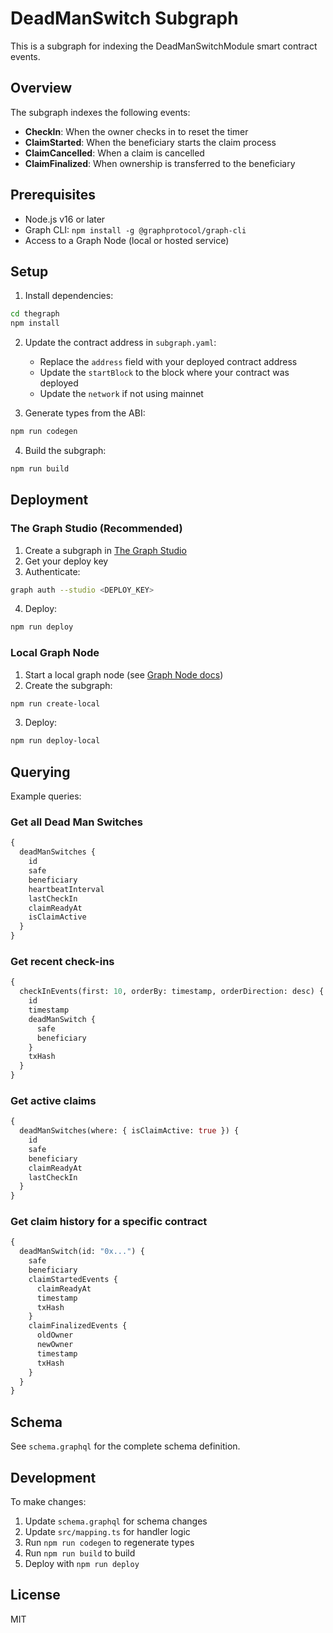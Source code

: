 # DeadManSwitch Subgraph

This is a subgraph for indexing the DeadManSwitchModule smart contract events.

## Overview

The subgraph indexes the following events:
- **CheckIn**: When the owner checks in to reset the timer
- **ClaimStarted**: When the beneficiary starts the claim process
- **ClaimCancelled**: When a claim is cancelled
- **ClaimFinalized**: When ownership is transferred to the beneficiary

## Prerequisites

- Node.js v16 or later
- Graph CLI: `npm install -g @graphprotocol/graph-cli`
- Access to a Graph Node (local or hosted service)

## Setup

1. Install dependencies:
```bash
cd thegraph
npm install
```

2. Update the contract address in `subgraph.yaml`:
   - Replace the `address` field with your deployed contract address
   - Update the `startBlock` to the block where your contract was deployed
   - Update the `network` if not using mainnet

3. Generate types from the ABI:
```bash
npm run codegen
```

4. Build the subgraph:
```bash
npm run build
```

## Deployment

### The Graph Studio (Recommended)

1. Create a subgraph in [The Graph Studio](https://thegraph.com/studio/)
2. Get your deploy key
3. Authenticate:
```bash
graph auth --studio <DEPLOY_KEY>
```
4. Deploy:
```bash
npm run deploy
```

### Local Graph Node

1. Start a local graph node (see [Graph Node docs](https://github.com/graphprotocol/graph-node))
2. Create the subgraph:
```bash
npm run create-local
```
3. Deploy:
```bash
npm run deploy-local
```

## Querying

Example queries:

### Get all Dead Man Switches
```graphql
{
  deadManSwitches {
    id
    safe
    beneficiary
    heartbeatInterval
    lastCheckIn
    claimReadyAt
    isClaimActive
  }
}
```

### Get recent check-ins
```graphql
{
  checkInEvents(first: 10, orderBy: timestamp, orderDirection: desc) {
    id
    timestamp
    deadManSwitch {
      safe
      beneficiary
    }
    txHash
  }
}
```

### Get active claims
```graphql
{
  deadManSwitches(where: { isClaimActive: true }) {
    id
    safe
    beneficiary
    claimReadyAt
    lastCheckIn
  }
}
```

### Get claim history for a specific contract
```graphql
{
  deadManSwitch(id: "0x...") {
    safe
    beneficiary
    claimStartedEvents {
      claimReadyAt
      timestamp
      txHash
    }
    claimFinalizedEvents {
      oldOwner
      newOwner
      timestamp
      txHash
    }
  }
}
```

## Schema

See `schema.graphql` for the complete schema definition.

## Development

To make changes:
1. Update `schema.graphql` for schema changes
2. Update `src/mapping.ts` for handler logic
3. Run `npm run codegen` to regenerate types
4. Run `npm run build` to build
5. Deploy with `npm run deploy`

## License

MIT
